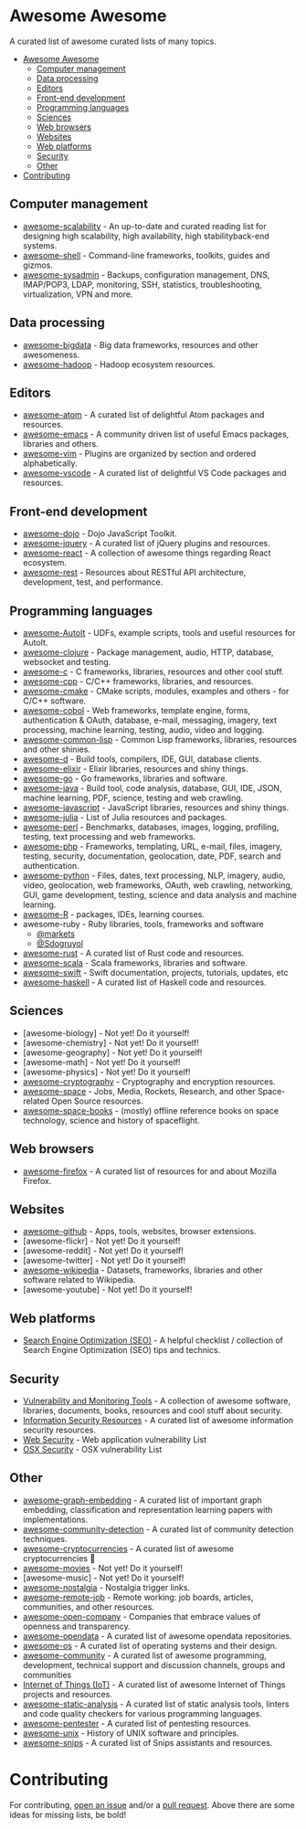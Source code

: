 # Awesome Awesome

A curated list of awesome curated lists of many topics.

- [Awesome Awesome](#awesome-awesome)
    - [Computer management](#computer-management)
    - [Data processing](#data-processing)
    - [Editors](#editors)
    - [Front-end development](#front-end-development)
    - [Programming languages](#programming-languages)
    - [Sciences](#sciences)
    - [Web browsers](#web-browsers)
    - [Websites](#websites)
    - [Web platforms](#web-platforms)
    - [Security](#security)
    - [Other](#other)
- [Contributing](#contributing)

## Computer management

* [awesome-scalability](https://github.com/binhnguyennus/awesome-scalability) - An up-to-date and curated reading list for designing high scalability, high availability, high stabilityback-end systems.
* [awesome-shell](https://github.com/alebcay/awesome-shell) - Command-line frameworks, toolkits, guides and gizmos.
* [awesome-sysadmin](https://github.com/kahun/awesome-sysadmin) - Backups, configuration management, DNS, IMAP/POP3, LDAP, monitoring, SSH, statistics, troubleshooting, virtualization, VPN and more.

## Data processing

* [awesome-bigdata](https://github.com/onurakpolat/awesome-bigdata) - Big data frameworks, resources and other awesomeness.
* [awesome-hadoop](https://github.com/youngwookim/awesome-hadoop) - Hadoop ecosystem resources.

## Editors

* [awesome-atom](https://github.com/mehcode/awesome-atom) - A curated list of delightful Atom packages and resources.
* [awesome-emacs](https://github.com/emacs-tw/awesome-emacs) - A community driven list of useful Emacs packages, libraries and others.
* [awesome-vim](https://github.com/akrawchyk/awesome-vim) - Plugins are organized by section and ordered alphabetically.
* [awesome-vscode](https://github.com/viatsko/awesome-vscode) - A curated list of delightful VS Code packages and resources.

## Front-end development

* [awesome-dojo](https://github.com/petk/awesome-dojo) - Dojo JavaScript Toolkit.
* [awesome-jquery](https://github.com/petk/awesome-jquery) - A curated list of jQuery plugins and resources.
* [awesome-react](https://github.com/enaqx/awesome-react) - A collection of awesome things regarding React ecosystem.
* [awesome-rest](https://github.com/marmelab/awesome-rest) - Resources about RESTful API architecture, development, test, and performance.

## Programming languages

* [awesome-AutoIt](https://github.com/J2TeaM/awesome-AutoIt) - UDFs, example scripts, tools and useful resources for AutoIt.
* [awesome-clojure](https://github.com/razum2um/awesome-clojure) - Package management, audio, HTTP, database, websocket and testing.
* [awesome-c](https://notabug.org/koz.ross/awesome-c) - C frameworks, libraries, resources and other cool stuff.
* [awesome-cpp](https://github.com/fffaraz/awesome-cpp) - C/C++ frameworks, libraries, and resources.
* [awesome-cmake](https://github.com/onqtam/awesome-cmake) - CMake scripts, modules, examples and others - for C/C++ software.
* [awesome-cobol](https://github.com/dshimy/awesome-cobol) - Web frameworks, template engine, forms, authentication & OAuth, database, e-mail, messaging, imagery, text processing, machine learning, testing, audio, video and logging.
* [awesome-common-lisp](https://github.com/kozross/awesome-cl) - Common Lisp frameworks, libraries, resources and other shinies.
* [awesome-d](https://github.com/zhaopuming/awesome-d) - Build tools, compilers, IDE, GUI, database clients.
* [awesome-elixir](https://github.com/h4cc/awesome-elixir) - Elixir libraries, resources and shiny things.
* [awesome-go](https://github.com/avelino/awesome-go) - Go frameworks, libraries and software.
* [awesome-java](https://github.com/akullpp/awesome-java) - Build tool, code analysis, database, GUI, IDE, JSON, machine learning, PDF, science, testing and web crawling.
* [awesome-javascript](https://github.com/sorrycc/awesome-javascript) - JavaScript libraries, resources and shiny things.
* [awesome-julia](https://github.com/melvin0008/awesome-julia) - List of Julia resources and packages.
* [awesome-perl](https://github.com/mackee/awesome-perl) - Benchmarks, databases, images, logging, profiling, testing, text processing and web frameworks.
* [awesome-php](https://github.com/ziadoz/awesome-php) - Frameworks, templating, URL, e-mail, files, imagery, testing, security, documentation, geolocation, date, PDF, search and authentication.
* [awesome-python](https://github.com/vinta/awesome-python) - Files, dates, text processing, NLP, imagery, audio, video, geolocation, web frameworks, OAuth, web crawling, networking, GUI, game development, testing, science and data analysis and machine learning.
* [awesome-R](https://github.com/qinwf/awesome-R) - packages, IDEs, learning courses.
* awesome-ruby - Ruby libraries, tools, frameworks and software
    - [@markets](https://github.com/markets/awesome-ruby)
    - [@Sdogruyol](https://github.com/Sdogruyol/awesome-ruby)
* [awesome-rust](https://github.com/kud1ing/awesome-rust) - A curated list of Rust code and resources.
* [awesome-scala](https://github.com/lauris/awesome-scala) - Scala frameworks, libraries and software.
* [awesome-swift](https://awesome-swift.zeef.com/robin.eggenkamp) - Swift documentation, projects, tutorials, updates, etc
* [awesome-haskell](https://github.com/krispo/awesome-haskell) - A curated list of Haskell code and resources.

## Sciences

* [awesome-biology] - Not yet! Do it yourself!
* [awesome-chemistry] - Not yet! Do it yourself!
* [awesome-geography] - Not yet! Do it yourself!
* [awesome-math] - Not yet! Do it yourself!
* [awesome-physics] - Not yet! Do it yourself!
* [awesome-cryptography](https://github.com/sobolevn/awesome-cryptography) - Cryptography and encryption resources.
* [awesome-space](https://github.com/elburz/awesome-space) - Jobs, Media, Rockets, Research, and other Space-related Open Source resources.
* [awesome-space-books](https://github.com/Hunter-Github/awesome-space-books) - (mostly) offline reference books on space technology, science and history of spaceflight.

## Web browsers

* [awesome-firefox](https://github.com/Hunter-Github/awesome-firefox) - A curated list of resources for and about Mozilla Firefox.

## Websites

* [awesome-github](https://github.com/Kikobeats/awesome-github) - Apps, tools, websites, browser extensions.
* [awesome-flickr] - Not yet! Do it yourself!
* [awesome-reddit] - Not yet! Do it yourself!
* [awesome-twitter] - Not yet! Do it yourself!
* [awesome-wikipedia](https://github.com/emijrp/awesome-wikipedia) - Datasets, frameworks, libraries and other software related to Wikipedia.
* [awesome-youtube] - Not yet! Do it yourself!

## Web platforms

* [Search Engine Optimization (SEO)](https://github.com/marcobiedermann/search-engine-optimization) - A helpful checklist / collection of Search Engine Optimization (SEO) tips and technics.

## Security

* [Vulnerability and Monitoring Tools](https://github.com/sbilly/awesome-security) - A collection of awesome software, libraries, documents, books, resources and cool stuff about security.
* [Information Security Resources](https://github.com/onlurking/awesome-infosec) - A curated list of awesome information security resources.
* [Web Security](https://github.com/qazbnm456/awesome-web-security) - Web application vulnerability List
* [OSX Security](https://github.com/kai5263499/osx-security-awesome) - OSX vulnerability List

## Other
* [awesome-graph-embedding](https://github.com/benedekrozemberczki/awesome-graph-embedding) - A curated list of important graph embedding, classification and representation learning papers with implementations.
* [awesome-community-detection](https://github.com/benedekrozemberczki/awesome-community-detection) - A curated list of community detection techniques. 
* [awesome-cryptocurrencies](https://github.com/kasketis/awesome-cryptocurrencies) - A curated list of awesome cryptocurrencies 🎩
* [awesome-movies](https://github.com/emijrp/awesome-movies) - Not yet! Do it yourself!
* [awesome-music] - Not yet! Do it yourself!
* [awesome-nostalgia](https://github.com/emijrp/awesome-nostalgia) - Nostalgia trigger links.
* [awesome-remote-job](https://github.com/lukasz-madon/awesome-remote-job) - Remote working: job boards, articles, communities, and other resources.
* [awesome-open-company](https://github.com/waldyrious/awesome-open-company) - Companies that embrace values of openness and transparency.
* [awesome-opendata](https://github.com/emijrp/awesome-opendata) - A curated list of awesome opendata repositories.
* [awesome-os](https://github.com/jubalh/awesome-os) - A curated list of operating systems and their design.
* [awesome-community](https://github.com/petk/awesome-community) - A curated list of awesome programming, development, technical support and discussion channels, groups and communities
* [Internet of Things (IoT)](https://github.com/HQarroum/awesome-iot) - A curated list of awesome Internet of Things projects and resources.
* [awesome-static-analysis](https://github.com/mre/awesome-static-analysis/) - A curated list of static analysis tools, linters and code quality checkers for various programming languages.
* [awesome-pentester](https://github.com/m1guelpf/awesome-pentester) - A curated list of pentesting resources.
* [awesome-unix](https://github.com/sirredbeard/Awesome-UNIX) - History of UNIX software and principles.
* [awesome-snips](https://github.com/snipsco/awesome-snips) - A curated list of Snips assistants and resources.

# Contributing

For contributing, [open an issue](https://github.com/emijrp/awesome-awesome/issues) and/or a [pull request](https://github.com/emijrp/awesome-awesome/pulls). Above there are some ideas for missing lists, be bold!
